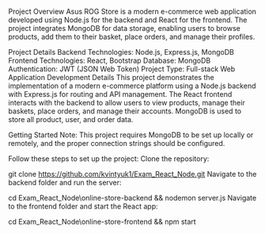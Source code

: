 Project Overview
Asus ROG Store is a modern e-commerce web application developed using Node.js for the backend and React for the frontend. The project integrates MongoDB for data storage, enabling users to browse products, add them to their basket, place orders, and manage their profiles.

Project Details
Backend Technologies: Node.js, Express.js, MongoDB
Frontend Technologies: React, Bootstrap
Database: MongoDB
Authentication: JWT (JSON Web Token)
Project Type: Full-stack Web Application
Development Details
This project demonstrates the implementation of a modern e-commerce platform using a Node.js backend with Express.js for routing and API management. The React frontend interacts with the backend to allow users to view products, manage their baskets, place orders, and manage their accounts. MongoDB is used to store all product, user, and order data.

Getting Started
Note: This project requires MongoDB to be set up locally or remotely, and the proper connection strings should be configured.

Follow these steps to set up the project:
Clone the repository:

git clone https://github.com/kvintyuk1/Exam_React_Node.git
Navigate to the backend folder and run the server:


cd Exam_React_Node\online-store-backend && nodemon server.js
Navigate to the frontend folder and start the React app:


cd Exam_React_Node\online-store-frontend && npm start
